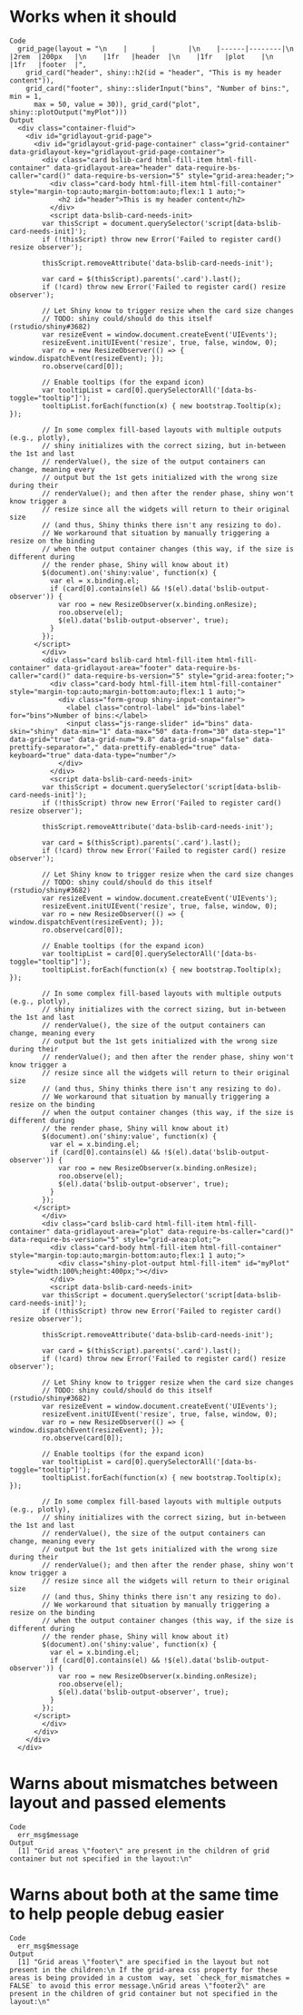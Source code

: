 # Works when it should

    Code
      grid_page(layout = "\n    |      |        |\n    |------|--------|\n    |2rem  |200px   |\n    |1fr   |header  |\n    |1fr   |plot    |\n    |1fr   |footer  |",
        grid_card("header", shiny::h2(id = "header", "This is my header content")),
        grid_card("footer", shiny::sliderInput("bins", "Number of bins:", min = 1,
          max = 50, value = 30)), grid_card("plot", shiny::plotOutput("myPlot")))
    Output
      <div class="container-fluid">
        <div id="gridlayout-grid-page">
          <div id="gridlayout-grid-page-container" class="grid-container" data-gridlayout-key="gridlayout-grid-page-container">
            <div class="card bslib-card html-fill-item html-fill-container" data-gridlayout-area="header" data-require-bs-caller="card()" data-require-bs-version="5" style="grid-area:header;">
              <div class="card-body html-fill-item html-fill-container" style="margin-top:auto;margin-bottom:auto;flex:1 1 auto;">
                <h2 id="header">This is my header content</h2>
              </div>
              <script data-bslib-card-needs-init>
            var thisScript = document.querySelector('script[data-bslib-card-needs-init]');
            if (!thisScript) throw new Error('Failed to register card() resize observer');
      
            thisScript.removeAttribute('data-bslib-card-needs-init');
      
            var card = $(thisScript).parents('.card').last();
            if (!card) throw new Error('Failed to register card() resize observer');
      
            // Let Shiny know to trigger resize when the card size changes
            // TODO: shiny could/should do this itself (rstudio/shiny#3682)
            var resizeEvent = window.document.createEvent('UIEvents');
            resizeEvent.initUIEvent('resize', true, false, window, 0);
            var ro = new ResizeObserver(() => { window.dispatchEvent(resizeEvent); });
            ro.observe(card[0]);
      
            // Enable tooltips (for the expand icon)
            var tooltipList = card[0].querySelectorAll('[data-bs-toggle="tooltip"]');
            tooltipList.forEach(function(x) { new bootstrap.Tooltip(x); });
      
            // In some complex fill-based layouts with multiple outputs (e.g., plotly),
            // shiny initializes with the correct sizing, but in-between the 1st and last
            // renderValue(), the size of the output containers can change, meaning every
            // output but the 1st gets initialized with the wrong size during their
            // renderValue(); and then after the render phase, shiny won't know trigger a
            // resize since all the widgets will return to their original size
            // (and thus, Shiny thinks there isn't any resizing to do).
            // We workaround that situation by manually triggering a resize on the binding
            // when the output container changes (this way, if the size is different during
            // the render phase, Shiny will know about it)
            $(document).on('shiny:value', function(x) {
              var el = x.binding.el;
              if (card[0].contains(el) && !$(el).data('bslib-output-observer')) {
                var roo = new ResizeObserver(x.binding.onResize);
                roo.observe(el);
                $(el).data('bslib-output-observer', true);
              }
            });
          </script>
            </div>
            <div class="card bslib-card html-fill-item html-fill-container" data-gridlayout-area="footer" data-require-bs-caller="card()" data-require-bs-version="5" style="grid-area:footer;">
              <div class="card-body html-fill-item html-fill-container" style="margin-top:auto;margin-bottom:auto;flex:1 1 auto;">
                <div class="form-group shiny-input-container">
                  <label class="control-label" id="bins-label" for="bins">Number of bins:</label>
                  <input class="js-range-slider" id="bins" data-skin="shiny" data-min="1" data-max="50" data-from="30" data-step="1" data-grid="true" data-grid-num="9.8" data-grid-snap="false" data-prettify-separator="," data-prettify-enabled="true" data-keyboard="true" data-data-type="number"/>
                </div>
              </div>
              <script data-bslib-card-needs-init>
            var thisScript = document.querySelector('script[data-bslib-card-needs-init]');
            if (!thisScript) throw new Error('Failed to register card() resize observer');
      
            thisScript.removeAttribute('data-bslib-card-needs-init');
      
            var card = $(thisScript).parents('.card').last();
            if (!card) throw new Error('Failed to register card() resize observer');
      
            // Let Shiny know to trigger resize when the card size changes
            // TODO: shiny could/should do this itself (rstudio/shiny#3682)
            var resizeEvent = window.document.createEvent('UIEvents');
            resizeEvent.initUIEvent('resize', true, false, window, 0);
            var ro = new ResizeObserver(() => { window.dispatchEvent(resizeEvent); });
            ro.observe(card[0]);
      
            // Enable tooltips (for the expand icon)
            var tooltipList = card[0].querySelectorAll('[data-bs-toggle="tooltip"]');
            tooltipList.forEach(function(x) { new bootstrap.Tooltip(x); });
      
            // In some complex fill-based layouts with multiple outputs (e.g., plotly),
            // shiny initializes with the correct sizing, but in-between the 1st and last
            // renderValue(), the size of the output containers can change, meaning every
            // output but the 1st gets initialized with the wrong size during their
            // renderValue(); and then after the render phase, shiny won't know trigger a
            // resize since all the widgets will return to their original size
            // (and thus, Shiny thinks there isn't any resizing to do).
            // We workaround that situation by manually triggering a resize on the binding
            // when the output container changes (this way, if the size is different during
            // the render phase, Shiny will know about it)
            $(document).on('shiny:value', function(x) {
              var el = x.binding.el;
              if (card[0].contains(el) && !$(el).data('bslib-output-observer')) {
                var roo = new ResizeObserver(x.binding.onResize);
                roo.observe(el);
                $(el).data('bslib-output-observer', true);
              }
            });
          </script>
            </div>
            <div class="card bslib-card html-fill-item html-fill-container" data-gridlayout-area="plot" data-require-bs-caller="card()" data-require-bs-version="5" style="grid-area:plot;">
              <div class="card-body html-fill-item html-fill-container" style="margin-top:auto;margin-bottom:auto;flex:1 1 auto;">
                <div class="shiny-plot-output html-fill-item" id="myPlot" style="width:100%;height:400px;"></div>
              </div>
              <script data-bslib-card-needs-init>
            var thisScript = document.querySelector('script[data-bslib-card-needs-init]');
            if (!thisScript) throw new Error('Failed to register card() resize observer');
      
            thisScript.removeAttribute('data-bslib-card-needs-init');
      
            var card = $(thisScript).parents('.card').last();
            if (!card) throw new Error('Failed to register card() resize observer');
      
            // Let Shiny know to trigger resize when the card size changes
            // TODO: shiny could/should do this itself (rstudio/shiny#3682)
            var resizeEvent = window.document.createEvent('UIEvents');
            resizeEvent.initUIEvent('resize', true, false, window, 0);
            var ro = new ResizeObserver(() => { window.dispatchEvent(resizeEvent); });
            ro.observe(card[0]);
      
            // Enable tooltips (for the expand icon)
            var tooltipList = card[0].querySelectorAll('[data-bs-toggle="tooltip"]');
            tooltipList.forEach(function(x) { new bootstrap.Tooltip(x); });
      
            // In some complex fill-based layouts with multiple outputs (e.g., plotly),
            // shiny initializes with the correct sizing, but in-between the 1st and last
            // renderValue(), the size of the output containers can change, meaning every
            // output but the 1st gets initialized with the wrong size during their
            // renderValue(); and then after the render phase, shiny won't know trigger a
            // resize since all the widgets will return to their original size
            // (and thus, Shiny thinks there isn't any resizing to do).
            // We workaround that situation by manually triggering a resize on the binding
            // when the output container changes (this way, if the size is different during
            // the render phase, Shiny will know about it)
            $(document).on('shiny:value', function(x) {
              var el = x.binding.el;
              if (card[0].contains(el) && !$(el).data('bslib-output-observer')) {
                var roo = new ResizeObserver(x.binding.onResize);
                roo.observe(el);
                $(el).data('bslib-output-observer', true);
              }
            });
          </script>
            </div>
          </div>
        </div>
      </div>

# Warns about mismatches between layout and passed elements

    Code
      err_msg$message
    Output
      [1] "Grid areas \"footer\" are present in the children of grid container but not specified in the layout:\n"

# Warns about both at the same time to help people debug easier

    Code
      err_msg$message
    Output
      [1] "Grid areas \"footer\" are specified in the layout but not present in the children:\n If the grid-area css property for these areas is being provided in a custom  way, set `check_for_mismatches = FALSE` to avoid this error message.\nGrid areas \"footer2\" are present in the children of grid container but not specified in the layout:\n"

